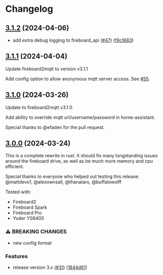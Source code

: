 # Changelog

## [3.1.2](https://github.com/gordlea/fireboard2mqtt/compare/v3.1.1...v3.1.2) (2024-04-06)

* add extra debug logging to fireboard_api ([#47](https://github.com/gordlea/fireboard2mqtt/issues/47)) ([f9c1683](https://github.com/gordlea/fireboard2mqtt/commit/f9c1683b610d8ccdd16e773b36ad2b77adc911a2))

## [3.1.1](https://github.com/gordlea/fireboard2mqtt/compare/v3.1.0...v3.1.1) (2024-04-04)

Update fireboard2mqtt to version v3.1.1

Add config option to allow anonymous mqtt server access. See [#55](https://github.com/gordlea/home-assistant-addons/issues/55).


## [3.1.0](https://github.com/gordlea/fireboard2mqtt/compare/v3.0.0...v3.1.0) (2024-03-26)

Update to fireboard2mqtt v3.1.0

Add ability to override mqtt url/username/password in home-assistant.

Special thanks to @efaden for the pull request.


## [3.0.0](https://github.com/gordlea/fireboard2mqtt/compare/v2.0.5...v3.0.0) (2024-03-24)


This is a complete rewrite in rust. It should fix many longstanding issues around the fireboard drive, as well as be much more memory and cpu efficient.

Special thanks to everyone who helped out testing this release: @mattdevo1, @alexownsall, @thanatars, @buffalowolff


Tested with:
* Fireboard2
* Fireboard Spark
* Fireboard Pro
* Yoder YS640S


### ⚠ BREAKING CHANGES

* new config format

### Features

* release version 3.x ([#31](https://github.com/gordlea/fireboard2mqtt/issues/31)) ([1844d61](https://github.com/gordlea/fireboard2mqtt/commit/1844d61b97fdbafab450fa4606b0700f5230aa5a))
